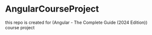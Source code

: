 # AngularCourseProject
this repo is created for (Angular - The Complete Guide (2024 Edition)) course project
